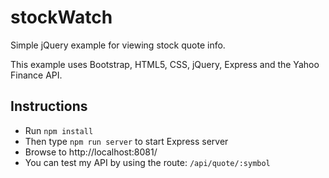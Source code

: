 # stockWatch
Simple jQuery example for viewing stock quote info. 

This example uses Bootstrap, HTML5, CSS, jQuery, Express and the Yahoo Finance API. 

## Instructions

- Run `npm install`
- Then type `npm run server` to start Express server
- Browse to http://localhost:8081/
- You can test my API by using the route: `/api/quote/:symbol`
